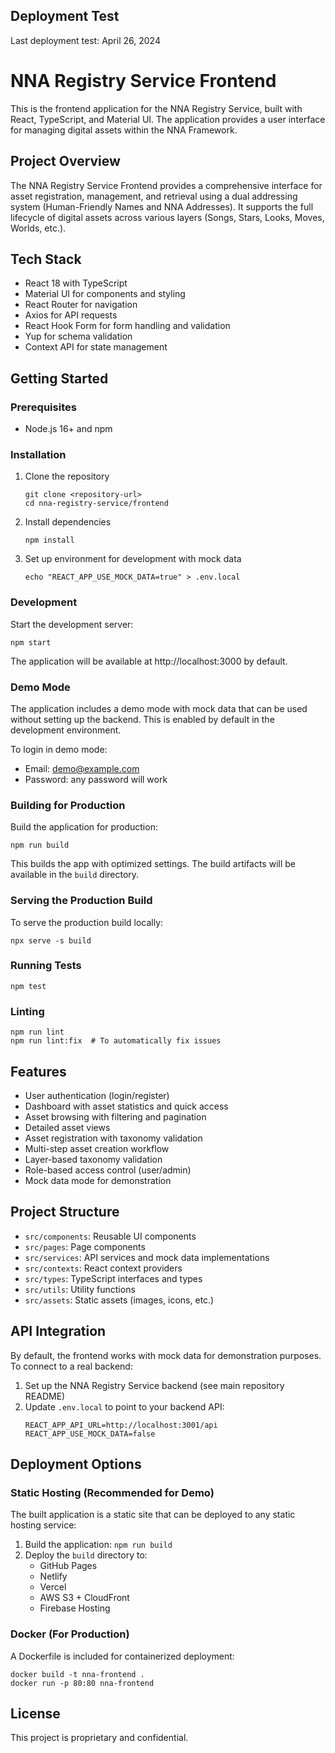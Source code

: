 ## Deployment Test
Last deployment test: April 26, 2024

# NNA Registry Service Frontend

This is the frontend application for the NNA Registry Service, built with React, TypeScript, and Material UI. The application provides a user interface for managing digital assets within the NNA Framework.

## Project Overview

The NNA Registry Service Frontend provides a comprehensive interface for asset registration, management, and retrieval using a dual addressing system (Human-Friendly Names and NNA Addresses). It supports the full lifecycle of digital assets across various layers (Songs, Stars, Looks, Moves, Worlds, etc.).

## Tech Stack

- React 18 with TypeScript
- Material UI for components and styling
- React Router for navigation
- Axios for API requests
- React Hook Form for form handling and validation
- Yup for schema validation
- Context API for state management

## Getting Started

### Prerequisites

- Node.js 16+ and npm

### Installation

1. Clone the repository
   ```
   git clone <repository-url>
   cd nna-registry-service/frontend
   ```

2. Install dependencies
   ```
   npm install
   ```

3. Set up environment for development with mock data
   ```
   echo "REACT_APP_USE_MOCK_DATA=true" > .env.local
   ```

### Development

Start the development server:

```
npm start
```

The application will be available at http://localhost:3000 by default.

### Demo Mode

The application includes a demo mode with mock data that can be used without setting up the backend. This is enabled by default in the development environment.

To login in demo mode:
- Email: demo@example.com
- Password: any password will work

### Building for Production

Build the application for production:

```
npm run build
```

This builds the app with optimized settings. The build artifacts will be available in the `build` directory.

### Serving the Production Build

To serve the production build locally:

```
npx serve -s build
```

### Running Tests

```
npm test
```

### Linting

```
npm run lint
npm run lint:fix  # To automatically fix issues
```

## Features

- User authentication (login/register)
- Dashboard with asset statistics and quick access
- Asset browsing with filtering and pagination
- Detailed asset views
- Asset registration with taxonomy validation
- Multi-step asset creation workflow
- Layer-based taxonomy validation
- Role-based access control (user/admin)
- Mock data mode for demonstration

## Project Structure

- `src/components`: Reusable UI components
- `src/pages`: Page components
- `src/services`: API services and mock data implementations
- `src/contexts`: React context providers
- `src/types`: TypeScript interfaces and types
- `src/utils`: Utility functions
- `src/assets`: Static assets (images, icons, etc.)

## API Integration

By default, the frontend works with mock data for demonstration purposes. To connect to a real backend:

1. Set up the NNA Registry Service backend (see main repository README)
2. Update `.env.local` to point to your backend API:
   ```
   REACT_APP_API_URL=http://localhost:3001/api
   REACT_APP_USE_MOCK_DATA=false
   ```

## Deployment Options

### Static Hosting (Recommended for Demo)

The built application is a static site that can be deployed to any static hosting service:

1. Build the application: `npm run build`
2. Deploy the `build` directory to:
   - GitHub Pages
   - Netlify
   - Vercel
   - AWS S3 + CloudFront
   - Firebase Hosting

### Docker (For Production)

A Dockerfile is included for containerized deployment:

```
docker build -t nna-frontend .
docker run -p 80:80 nna-frontend
```

## License

This project is proprietary and confidential.
